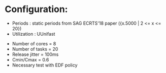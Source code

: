 # Configuration:

- Periods : static periods from SAG ECRTS'18 paper ({x.5000 | 2 <= x <= 20})          
- Utilization : UUnifast


* Number of cores = 8
* Number of tasks = 20
* Release jitter = 100ms
* Cmin/Cmax = 0.6
* Necessary test with EDF policy

